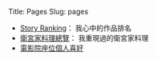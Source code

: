 Title: Pages
Slug: pages

* [Story Ranking](/pages/story-ranking.html)： 我心中的作品排名
* [衛宮家料理總覽](/pages/emiya-toc.html)： 我重現過的衛宮家料理
* [電影院座位個人喜好](/pages/theaters-preference.html)
